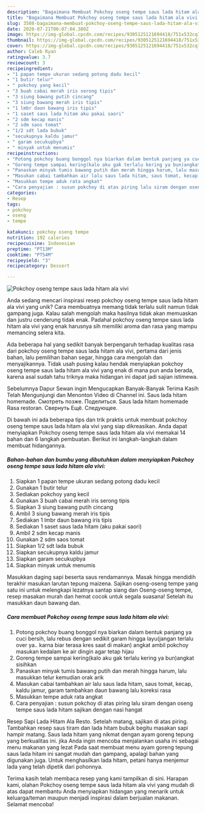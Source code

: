```yaml
---
description: "Bagaimana Membuat Pokchoy oseng tempe saus lada hitam ala vivi Anti Gagal"
title: "Bagaimana Membuat Pokchoy oseng tempe saus lada hitam ala vivi Anti Gagal"
slug: 3508-bagaimana-membuat-pokchoy-oseng-tempe-saus-lada-hitam-ala-vivi-anti-gagal
date: 2020-07-21T06:07:04.380Z
image: https://img-global.cpcdn.com/recipes/9305125121694418/751x532cq70/pokchoy-oseng-tempe-saus-lada-hitam-ala-vivi-foto-resep-utama.jpg
thumbnail: https://img-global.cpcdn.com/recipes/9305125121694418/751x532cq70/pokchoy-oseng-tempe-saus-lada-hitam-ala-vivi-foto-resep-utama.jpg
cover: https://img-global.cpcdn.com/recipes/9305125121694418/751x532cq70/pokchoy-oseng-tempe-saus-lada-hitam-ala-vivi-foto-resep-utama.jpg
author: Caleb Ryan
ratingvalue: 3.7
reviewcount: 3
recipeingredient:
- "1 papan tempe ukuran sedang potong dadu kecil"
- "1 butir telur"
- " pokchoy yang kecil"
- "3 buah cabai merah iris serong tipis"
- "3 siung bawang putih cincang"
- "3 siung bawang merah iris tipis"
- "1 lmbr daun bawang iris tipis"
- "1 saset saus lada hitam aku pakai saori"
- "2 sdm kecap manis"
- "2 sdm saos tomat"
- "1/2 sdt lada bubuk"
- "secukupnya kaldu jamur"
- " garam secukupbya"
- " minyak untuk menumis"
recipeinstructions:
- "Potong pokchoy buang bonggol nya biarkan dalam bentuk panjang ya cuci bersih, lalu rebus dengan sedikit garam hingga layu(jangan terlalu over ya.. karna biar terasa kres saat di makan) angkat ambil pokchoy masukan kedalam ke air dingin agar tetap hijau"
- "Goreng tempe sampai kering(kalo aku gak terlalu kering ya bun)angkat sisihkan"
- "Panaskan minyak tumis bawang putih dan merah hingga harum, lalu masukkan telur kemudian orak arik"
- "Masukan cabai tambahkan air lalu saus lada hitam, saus tomat, kecap, kaldu jamur, garam tambahkan daun bawang lalu koreksi rasa"
- "Masukkan tempe aduk rata angkat"
- "Cara penyajian : susun pokchoy di atas piring lalu siram dengan oseng tempe saus lada hitam sajikan dengan nasi hangat"
categories:
- Resep
tags:
- pokchoy
- oseng
- tempe

katakunci: pokchoy oseng tempe 
nutrition: 192 calories
recipecuisine: Indonesian
preptime: "PT13M"
cooktime: "PT54M"
recipeyield: "3"
recipecategory: Dessert

---
```



![Pokchoy oseng tempe saus lada hitam ala vivi](https://img-global.cpcdn.com/recipes/9305125121694418/751x532cq70/pokchoy-oseng-tempe-saus-lada-hitam-ala-vivi-foto-resep-utama.jpg)

Anda sedang mencari inspirasi resep pokchoy oseng tempe saus lada hitam ala vivi yang unik? Cara membuatnya memang tidak terlalu sulit namun tidak gampang juga. Kalau salah mengolah maka hasilnya tidak akan memuaskan dan justru cenderung tidak enak. Padahal pokchoy oseng tempe saus lada hitam ala vivi yang enak harusnya sih memiliki aroma dan rasa yang mampu memancing selera kita.

Ada beberapa hal yang sedikit banyak berpengaruh terhadap kualitas rasa dari pokchoy oseng tempe saus lada hitam ala vivi, pertama dari jenis bahan, lalu pemilihan bahan segar, hingga cara mengolah dan menyajikannya. Tidak usah pusing kalau hendak menyiapkan pokchoy oseng tempe saus lada hitam ala vivi yang enak di mana pun anda berada, karena asal sudah tahu triknya maka hidangan ini dapat jadi sajian istimewa.

Sebelumnya Dapur Sewan ingin Mengucapkan Banyak-Banyak Terima Kasih Telah Mengunjungi dan Menonton Video di Channel ini. Saus lada hitam homemade. Смотреть позже. Поделиться. Saus lada hitam homemade Rasa restoran. Свернуть Ещё. Следующее.


Di bawah ini ada beberapa tips dan trik praktis untuk membuat pokchoy oseng tempe saus lada hitam ala vivi yang siap dikreasikan. Anda dapat menyiapkan Pokchoy oseng tempe saus lada hitam ala vivi memakai 14 bahan dan 6 langkah pembuatan. Berikut ini langkah-langkah dalam membuat hidangannya.

<!--inarticleads1-->

##### Bahan-bahan dan bumbu yang dibutuhkan dalam menyiapkan Pokchoy oseng tempe saus lada hitam ala vivi:

1. Siapkan 1 papan tempe ukuran sedang potong dadu kecil
1. Gunakan 1 butir telur
1. Sediakan  pokchoy yang kecil
1. Gunakan 3 buah cabai merah iris serong tipis
1. Siapkan 3 siung bawang putih cincang
1. Ambil 3 siung bawang merah iris tipis
1. Sediakan 1 lmbr daun bawang iris tipis
1. Sediakan 1 saset saus lada hitam (aku pakai saori)
1. Ambil 2 sdm kecap manis
1. Gunakan 2 sdm saos tomat
1. Siapkan 1/2 sdt lada bubuk
1. Siapkan secukupnya kaldu jamur
1. Siapkan  garam secukupbya
1. Siapkan  minyak untuk menumis


Masukkan daging sapi beserta saus rendamannya. Masak hingga mendidih terakhir masukan larutan tepung maizena. Sajikan oseng-oseng tempe yang satu ini untuk melengkapi lezatnya santap siang dan Oseng-oseng tempe, resep masakan murah dan hemat cocok untuk segala suasana! Setelah itu masukkan daun bawang dan. 

<!--inarticleads2-->

##### Cara membuat Pokchoy oseng tempe saus lada hitam ala vivi:

1. Potong pokchoy buang bonggol nya biarkan dalam bentuk panjang ya cuci bersih, lalu rebus dengan sedikit garam hingga layu(jangan terlalu over ya.. karna biar terasa kres saat di makan) angkat ambil pokchoy masukan kedalam ke air dingin agar tetap hijau
1. Goreng tempe sampai kering(kalo aku gak terlalu kering ya bun)angkat sisihkan
1. Panaskan minyak tumis bawang putih dan merah hingga harum, lalu masukkan telur kemudian orak arik
1. Masukan cabai tambahkan air lalu saus lada hitam, saus tomat, kecap, kaldu jamur, garam tambahkan daun bawang lalu koreksi rasa
1. Masukkan tempe aduk rata angkat
1. Cara penyajian : susun pokchoy di atas piring lalu siram dengan oseng tempe saus lada hitam sajikan dengan nasi hangat


Resep Sapi Lada Hitam Ala Resto. Setelah matang, sajikan di atas piring. Tambahkan resep saus tiram dan lada hitam bubuk begitu masakan sapi hampir matang. Saus lada hitam yang nikmat dengan ayam goreng tepung yang berkualitas ini. jika Anda ingin mencoba menjalankan usaha ini sebagai menu makanan yang lezat Pada saat membuat menu ayam goreng tepung saus lada hitam ini sangat mudah dan gampang, apalagi bahan yang digunakan juga. Untuk menghasilkan lada hitam, petani hanya menjemur lada yang telah dipetik dari pohonnya. 

Terima kasih telah membaca resep yang kami tampilkan di sini. Harapan kami, olahan Pokchoy oseng tempe saus lada hitam ala vivi yang mudah di atas dapat membantu Anda menyiapkan hidangan yang menarik untuk keluarga/teman maupun menjadi inspirasi dalam berjualan makanan. Selamat mencoba!
